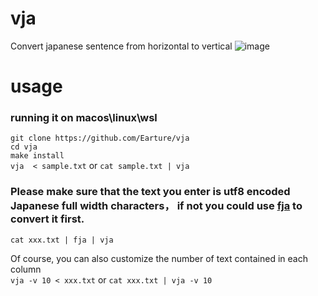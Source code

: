 # vja
Convert japanese sentence from horizontal to vertical 
![image](https://github.com/Earture/vja/blob/main/vja.png)

# usage
### running it on macos\linux\wsl
`git clone https://github.com/Earture/vja` \
`cd vja` \
`make install` \
`vja  < sample.txt` or `cat sample.txt | vja` 

### Please make sure that the text you enter is utf8 encoded Japanese full width characters， if not you could use [fja](https://github.com/Earture/fja) to convert it first.
`cat xxx.txt | fja | vja`  


Of course, you can also customize the number of text contained in each column \
`vja -v 10 < xxx.txt`  or  `cat xxx.txt | vja -v 10` 
